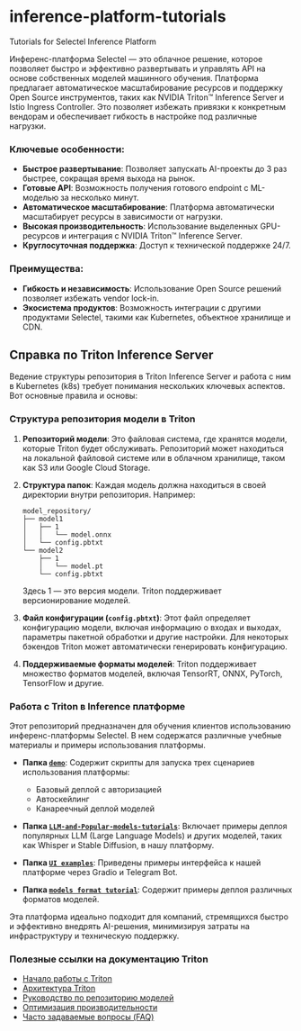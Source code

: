 # inference-platform-tutorials
Tutorials for Selectel Inference Platform

Инференс-платформа Selectel — это облачное решение, которое позволяет быстро и эффективно развертывать и управлять API на основе собственных моделей машинного обучения. Платформа предлагает автоматическое масштабирование ресурсов и поддержку Open Source инструментов, таких как NVIDIA Triton™ Inference Server и Istio Ingress Controller. Это позволяет избежать привязки к конкретным вендорам и обеспечивает гибкость в настройке под различные нагрузки.

### Ключевые особенности:
- **Быстрое развертывание**: Позволяет запускать AI-проекты до 3 раз быстрее, сокращая время выхода на рынок.
- **Готовые API**: Возможность получения готового endpoint с ML-моделью за несколько минут.
- **Автоматическое масштабирование**: Платформа автоматически масштабирует ресурсы в зависимости от нагрузки.
- **Высокая производительность**: Использование выделенных GPU-ресурсов и интеграция с NVIDIA Triton™ Inference Server.
- **Круглосуточная поддержка**: Доступ к технической поддержке 24/7.

### Преимущества:
- **Гибкость и независимость**: Использование Open Source решений позволяет избежать vendor lock-in.
- **Экосистема продуктов**: Возможность интеграции с другими продуктами Selectel, такими как Kubernetes, объектное хранилище и CDN.

## Справка по Triton Inference Server
Ведение структуры репозитория в Triton Inference Server и работа с ним в Kubernetes (k8s) требует понимания нескольких ключевых аспектов. Вот основные правила и основы:

### Структура репозитория модели в Triton

1. **Репозиторий модели**: Это файловая система, где хранятся модели, которые Triton будет обслуживать. Репозиторий может находиться на локальной файловой системе или в облачном хранилище, таком как S3 или Google Cloud Storage.

2. **Структура папок**: Каждая модель должна находиться в своей директории внутри репозитория. Например:
   ```
   model_repository/
   ├── model1
   │   ├── 1
   │   │   └── model.onnx
   │   └── config.pbtxt
   └── model2
       ├── 1
       │   └── model.pt
       └── config.pbtxt
   ```
   Здесь 1 — это версия модели. Triton поддерживает версионирование моделей.

3. **Файл конфигурации (`config.pbtxt`)**: Этот файл определяет конфигурацию модели, включая информацию о входах и выходах, параметры пакетной обработки и другие настройки. Для некоторых бэкендов Triton может автоматически генерировать конфигурацию.

4. **Поддерживаемые форматы моделей**: Triton поддерживает множество форматов моделей, включая TensorRT, ONNX, PyTorch, TensorFlow и другие.

### Работа с Triton в Inference платформе

Этот репозиторий предназначен для обучения клиентов использованию инференс-платформы Selectel. В нем содержатся различные учебные материалы и примеры использования платформы.

- **Папка [`demo`](./demo-inferp)**: Содержит скрипты для запуска трех сценариев использования платформы:
  - Базовый деплой с авторизацией
  - Автоскейлинг
  - Канареечный деплой моделей

- **Папка [`LLM-and-Popular-models-tutorials`](./LLM-and-Popular-models-tutorials)**: Включает примеры деплоя популярных LLM (Large Language Models) и других моделей, таких как Whisper и Stable Diffusion, в нашу платформу.

- **Папка [`UI examples`](./UI-examples)**: Приведены примеры интерфейса к нашей платформе через Gradio и Telegram Bot.

- **Папка [`models format tutorial`](./models-format-tutorial)**: Содержит примеры деплоя различных форматов моделей.

Эта платформа идеально подходит для компаний, стремящихся быстро и эффективно внедрять AI-решения, минимизируя затраты на инфраструктуру и техническую поддержку.

### Полезные ссылки на документацию Triton

- [Начало работы с Triton](https://docs.nvidia.com/deeplearning/triton-inference-server/user-guide/docs/getting_started/quickstart.html)
- [Архитектура Triton](https://docs.nvidia.com/deeplearning/triton-inference-server/user-guide/docs/user_guide/architecture.html)
- [Руководство по репозиторию моделей](https://docs.nvidia.com/deeplearning/triton-inference-server/user-guide/docs/user_guide/model_repository.html)
- [Оптимизация производительности](https://docs.nvidia.com/deeplearning/triton-inference-server/user-guide/docs/user_guide/performance_tuning.html)
- [Часто задаваемые вопросы (FAQ)](https://docs.nvidia.com/deeplearning/triton-inference-server/user-guide/docs/user_guide/faq.html)